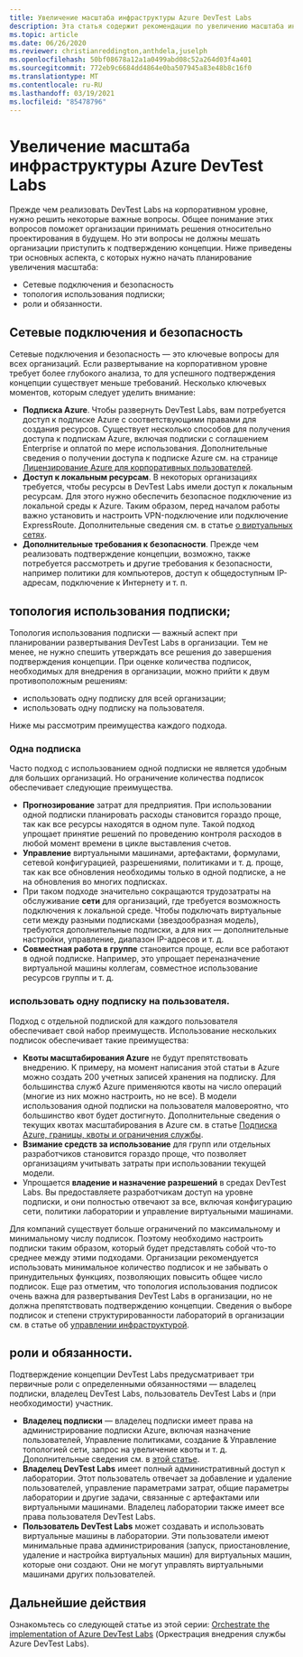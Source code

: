 ```yaml
---
title: Увеличение масштаба инфраструктуры Azure DevTest Labs
description: Эта статья содержит рекомендации по увеличению масштаба инфраструктуры Azure DevTest Labs.
ms.topic: article
ms.date: 06/26/2020
ms.reviewer: christianreddington,anthdela,juselph
ms.openlocfilehash: 50bf08678a12a1a0499abd08c52a264d03f4a401
ms.sourcegitcommit: 772eb9c6684dd4864e0ba507945a83e48b8c16f0
ms.translationtype: MT
ms.contentlocale: ru-RU
ms.lasthandoff: 03/19/2021
ms.locfileid: "85478796"
---
```

# <a name="scale-up-your-azure-devtest-labs-infrastructure"></a>Увеличение масштаба инфраструктуры Azure DevTest Labs
Прежде чем реализовать DevTest Labs на корпоративном уровне, нужно решить некоторые важные вопросы. Общее понимание этих вопросов поможет организации принимать решения относительно проектирования в будущем. Но эти вопросы не должны мешать организации приступить к подтверждению концепции. Ниже приведены три основных аспекта, с которых нужно начать планирование увеличения масштаба:

- Сетевые подключения и безопасность
- топология использования подписки;
- роли и обязанности.

## <a name="networking-and-security"></a>Сетевые подключения и безопасность
Сетевые подключения и безопасность — это ключевые вопросы для всех организаций. Если развертывание на корпоративном уровне требует более глубокого анализа, то для успешного подтверждения концепции существует меньше требований. Несколько ключевых моментов, которым следует уделить внимание:

- **Подписка Azure**. Чтобы развернуть DevTest Labs, вам потребуется доступ к подписке Azure с соответствующими правами для создания ресурсов. Существует несколько способов для получения доступа к подпискам Azure, включая подписки с соглашением Enterprise и оплатой по мере использования. Дополнительные сведения о получении доступа к подписке Azure см. на странице [Лицензирование Azure для корпоративных пользователей](https://azure.microsoft.com/pricing/enterprise-agreement/).
- **Доступ к локальным ресурсам**. В некоторых организациях требуется, чтобы ресурсы в DevTest Labs имели доступ к локальным ресурсам. Для этого нужно обеспечить безопасное подключение из локальной среды к Azure. Таким образом, перед началом работы важно установить и настроить VPN-подключение или подключение ExpressRoute. Дополнительные сведения см. в статье [о виртуальных сетях](../virtual-network/virtual-networks-overview.md).
- **Дополнительные требования к безопасности**. Прежде чем реализовать подтверждение концепции, возможно, также потребуется рассмотреть и другие требования к безопасности, например политики для компьютеров, доступ к общедоступным IP-адресам, подключение к Интернету и т. п. 

## <a name="subscription-topology"></a>топология использования подписки;
Топология использования подписки — важный аспект при планировании развертывания DevTest Labs в организации. Тем не менее, не нужно спешить утверждать все решения до завершения подтверждения концепции. При оценке количества подписок, необходимых для внедрения в организации, можно прийти к двум противоположным решениям: 

- использовать одну подписку для всей организации;
- использовать одну подписку на пользователя.

Ниже мы рассмотрим преимущества каждого подхода.

### <a name="one-subscription"></a>Одна подписка
Часто подход с использованием одной подписки не является удобным для больших организаций. Но ограничение количества подписок обеспечивает следующие преимущества.

- **Прогнозирование** затрат для предприятия.  При использовании одной подписки планировать расходы становится гораздо проще, так как все ресурсы находятся в одном пуле. Такой подход упрощает принятие решений по проведению контроля расходов в любой момент времени в цикле выставления счетов.
- **Управление** виртуальными машинами, артефактами, формулами, сетевой конфигурацией, разрешениями, политиками и т. д. проще, так как все обновления необходимы только в одной подписке, а не на обновления во многих подписках.
- При таком подходе значительно сокращаются трудозатраты на обслуживание **сети** для организаций, где требуется возможность подключения к локальной среде. Чтобы подключать виртуальные сети между разными подписками (звездообразная модель), требуются дополнительные подписки, а для них — дополнительные настройки, управление, диапазон IP-адресов и т. д.
- **Совместная работа в группе** становится проще, если все работают в одной подписке. Например, это упрощает переназначение виртуальной машины коллегам, совместное использование ресурсов группы и т. д.

### <a name="subscription-per-user"></a>использовать одну подписку на пользователя.
Подход с отдельной подпиской для каждого пользователя обеспечивает свой набор преимуществ. Использование нескольких подписок обеспечивает такие преимущества:

- **Квоты масштабирования Azure** не будут препятствовать внедрению. К примеру, на момент написания этой статьи в Azure можно создать 200 учетных записей хранения на подписку. Для большинства служб Azure применяются квоты на число операций (многие из них можно настроить, но не все). В модели использования одной подписки на пользователя маловероятно, что большинство квот будет достигнуто. Дополнительные сведения о текущих квотах масштабирования в Azure см. в статье [Подписка Azure, границы, квоты и ограничения службы](../azure-resource-manager/management/azure-subscription-service-limits.md).
- **Взимание средств за использование** для групп или отдельных разработчиков становится гораздо проще, что позволяет организациям учитывать затраты при использовании текущей модели.
- Упрощается **владение и назначение разрешений** в средах DevTest Labs. Вы предоставляете разработчикам доступ на уровне подписки, и они полностью отвечают за все, включая конфигурацию сети, политики лаборатории и управление виртуальными машинами.

Для компаний существует больше ограничений по максимальному и минимальному числу подписок. Поэтому необходимо настроить подписки таким образом, который будет представлять собой что-то среднее между этими подходами. Организации рекомендуется использовать минимальное количество подписок и не забывать о принудительных функциях, позволяющих повысить общее число подписок. Еще раз отметим, что топология использования подписок очень важна для развертывания DevTest Labs в организации, но не должна препятствовать подтверждению концепции. Сведения о выборе подписок и степени структурированности лабораторий в организации см. в статье об [управлении инфраструктурой](devtest-lab-guidance-governance-policy-compliance.md).

## <a name="roles-and-responsibilities"></a>роли и обязанности.
Подтверждение концепции DevTest Labs предусматривает три первичные роли с определенными обязанностями — владелец подписки, владелец DevTest Labs, пользователь DevTest Labs и (при необходимости) участник.

- **Владелец подписки** — владелец подписки имеет права на администрирование подписки Azure, включая назначение пользователей, Управление политиками, создание & Управление топологией сети, запрос на увеличение квоты и т. д. Дополнительные сведения см. в [этой статье](../role-based-access-control/rbac-and-directory-admin-roles.md).
- **Владелец DevTest Labs** имеет полный административный доступ к лаборатории. Этот пользователь отвечает за добавление и удаление пользователей, управление параметрами затрат, общие параметры лаборатории и другие задачи, связанные с артефактами или виртуальными машинами. Владелец лаборатории также имеет все права пользователя DevTest Labs.
- **Пользователь DevTest Labs** может создавать и использовать виртуальные машины в лаборатории. Эти пользователи имеют минимальные права администрирования (запуск, приостановление, удаление и настройка виртуальных машин) для виртуальных машин, которые они создают. Они не могут управлять виртуальными машинами других пользователей.

## <a name="next-steps"></a>Дальнейшие действия
Ознакомьтесь со следующей статье из этой серии: [Orchestrate the implementation of Azure DevTest Labs](devtest-lab-guidance-orchestrate-implementation.md) (Оркестрация внедрения службы Azure DevTest Labs).
